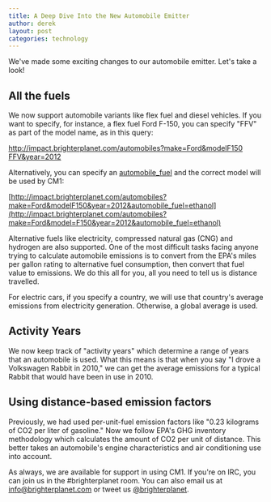 ```yaml
---
title: A Deep Dive Into the New Automobile Emitter
author: derek
layout: post
categories: technology
---
```


We've made some exciting changes to our automobile emitter. Let's take a look!

<!-- more start -->

## All the fuels

We now support automobile variants like flex fuel and diesel vehicles. If you want to specify, for instance, a flex fuel Ford F-150, you can specify "FFV" as part of the model name, as in this query:

[http://impact.brighterplanet.com/automobiles?make=Ford&modelF150 FFV&year=2012](http://impact.brighterplanet.com/automobiles?make=Ford&model=F150%20FFV&year=2012)

Alternatively, you can specify an [automobile_fuel](http://data.brighterplanet.com/automobile_fuels) and the correct model will be used by CM1:

[http://impact.brighterplanet.com/automobiles?make=Ford&modelF150&year=2012&automobile_fuel=ethanol](http://impact.brighterplanet.com/automobiles?make=Ford&model=F150&year=2012&automobile_fuel=ethanol)

Alternative fuels like electricity, compressed natural gas (CNG) and hydrogen are also supported. One of the most difficult tasks facing anyone trying to calculate automobile emissions is to convert from the EPA's miles per gallon rating to alternative fuel consumption, then convert that fuel value to emissions. We do this all for you, all you need to tell us is distance travelled.

For electric cars, if you specify a country, we will use that country's average emissions from electricity generation. Otherwise, a global average is used.

## Activity Years

We now keep track of "activity years" which determine a range of years that an automobile is used. What this means is that when you say "I drove a Volkswagen Rabbit in 2010," we can get the average emissions for a typical Rabbit that would have been in use in 2010.

## Using distance-based emission factors

Previously, we had used per-unit-fuel emission factors like "0.23 kilograms of CO2 per liter of gasoline." Now we follow EPA's GHG inventory methodology which calculates the amount of CO2 per unit of distance. This better takes an automobile's engine characteristics and air conditioning use into account. 


As always, we are available for support in using CM1. If you're on IRC, you can join us in the #brighterplanet room. You can also email us at <info@brighterplanet.com> or tweet us [@brighterplanet](http://twitter.com/brighterplanet).

<!-- more end -->
